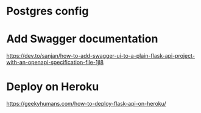 # Postgres config

# Add Swagger documentation

https://dev.to/sanjan/how-to-add-swagger-ui-to-a-plain-flask-api-project-with-an-openapi-specification-file-1jl8

# Deploy on Heroku

https://geekyhumans.com/how-to-deploy-flask-api-on-heroku/

